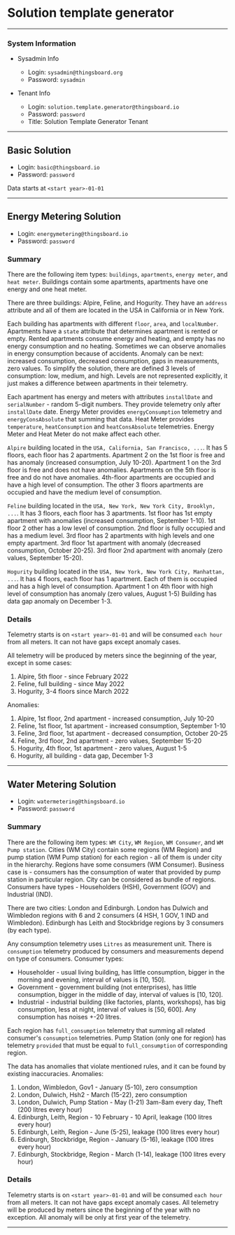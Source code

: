 # Solution template generator 
***

### System Information

* Sysadmin Info
  * Login: `sysadmin@thingsboard.org`
  * Password: `sysadmin`

* Tenant Info
  * Login: `solution.template.generator@thingsboard.io`
  * Password: `password`
  * Title: Solution Template Generator Tenant

***


## Basic Solution
  * Login: `basic@thingsboard.io`
  * Password: `password`

Data starts at `<start year>-01-01`

***

## Energy Metering Solution 
  * Login: `energymetering@thingsboard.io`
  * Password: `password`

  ### Summary
There are the following item types: `buildings`, `apartments`, `energy meter`, and `heat meter`.
Buildings contain some apartments, apartments have one energy and one heat meter.

There are three buildings: Alpire, Feline, and Hogurity.
They have an `address` attribute and all of them are located in the USA in California or in New York.

Each building has apartments with different `floor`, `area`, and `localNumber`.
Apartments have a `state` attribute that determines apartment is rented or empty.
Rented apartments consume energy and heating, and empty has no energy consumption and no heating.
Sometimes we can observe anomalies in energy consumption because of accidents.
Anomaly can be next: increased consumption, decreased consumption, gaps in measurements, zero values.
To simplify the solution, there are defined 3 levels of consumption: low, medium, and high.
Levels are not represented explicitly, it just makes a difference between apartments in their telemetry.

Each apartment has energy and meters with attributes `installDate` and `serialNumber` - random 5-digit numbers.
They provide telemetry only after `installDate` date.
Energy Meter provides `energyConsumption` telemetry and `energyConsAbsolute` that summing that data.
Heat Meter provides `temperature`, `heatConsumption` and `heatConsAbsolute` telemetries.
Energy Meter and Heat Meter do not make affect each other.


`Alpire` building located in the `USA, California, San Francisco, ...`.
It has 5 floors, each floor has 2 apartments.
Apartment 2 on the 1st floor is free and has anomaly (increased consumption, July 10-20).
Apartment 1 on the 3rd floor is free and does not have anomalies.
Apartments on the 5th floor is free and do not have anomalies.
4th-floor apartments are occupied and have a high level of consumption. 
The other 3 floors apartments are occupied and have the medium level of consumption.

`Feline` building located in the `USA, New York, New York City, Brooklyn, ...`.
It has 3 floors, each floor has 3 apartments.
1st floor has 1st empty apartment with anomalies (increased consumption, September 1-10).
1st floor 2 other has a low level of consumption.
2nd floor is fully occupied and has a medium level.
3rd floor has 2 apartments with high levels and one empty apartment. 
3rd floor 1st apartment with anomaly (decreased consumption, October 20-25).
3rd floor 2nd apartment with anomaly (zero values, September 15-20).

`Hogurity` building located in the `USA, New York, New York City, Manhattan, ...`.
It has 4 floors, each floor has 1 apartment.
Each of them is occupied and has a high level of consumption.
Apartment 1 on 4th floor with high level of consumption has anomaly (zero values, August 1-5)
Building has data gap anomaly on December 1-3.

### Details
Telemetry starts is on `<start year>-01-01` and will be consumed `each hour` from all meters.
It can not have gaps except anomaly cases.

All telemetry will be produced by meters since the beginning of the year, except in some cases:
1. Alpire, 5th floor - since February 2022
2. Feline, full building - since May 2022
3. Hogurity, 3-4 floors since March 2022 

Anomalies:
1. Alpire, 1st floor, 2nd apartment - increased consumption, July 10-20
2. Feline, 1st floor, 1st apartment - increased consumption, September 1-10
3. Feline, 3rd floor, 1st apartment - decreased consumption, October 20-25
4. Feline, 3rd floor, 2nd apartment - zero values, September 15-20
5. Hogurity, 4th floor, 1st apartment - zero values, August 1-5
6. Hogurity, all building - data gap, December 1-3

***

## Water Metering Solution 
  * Login: `watermetering@thingsboard.io`
  * Password: `password`

### Summary
There are the following item types: `WM City`, `WM Region`, `WM Consumer`, and `WM Pump station`.
Cities (WM City) contain some regions (WM Region) and pump station (WM Pump station) for each region - 
all of them is under city in the hierarchy. Regions have some consumers (WM Consumer).
Business case is - consumers has the consumption of water that provided by pump station in particular region.
City can be considered as bundle of regions. 
Consumers have types - Householders (HSH), Government (GOV) and Industrial (IND). 

There are two cities: London and Edinburgh.
London has Dulwich and Wimbledon regions with 6 and 2 consumers (4 HSH, 1 GOV, 1 IND and Wimbledon).
Edinburgh has Leith and Stockbridge regions by 3 consumers (by each type).

Any consumption telemetry uses `Litres` as measurement unit.
There is `consumption` telemetry produced by consumers and measurements depend on type of consumers.
Consumer types:
* Householder - usual living building, has little consumption, bigger in the morning and evening, interval of values is [10, 150].
* Government - government building (not enterprises), has little consumption, bigger in the middle of day, interval of values is [10, 120].
* Industrial - industrial building (like factories, plants, workshops), has big consumption, less at night, interval of values is [50, 600].
Any consumption has noises +-20 litres.

Each region has `full_consumption` telemetry that summing all related consumer's `consumption` telemetries.
Pump Station (only one for region) has telemetry `provided` that must be equal to `full_consumption` of corresponding region.

The data has anomalies that violate mentioned rules, and it can be found by existing inaccuracies.
Anomalies:
1. London, Wimbledon, Gov1        - January (5-10), zero consumption
2. London, Dulwich, Hsh2          - March (15-22), zero consumption
3. London, Dulwich, Pump Station  - May (1-21) 3am-8am every day, Theft (200 litres every hour)
4. Edinburgh, Leith, Region       - 10 February - 10 April, leakage (100 litres every hour)
5. Edinburgh, Leith, Region       - June (5-25), leakage (100 litres every hour)
6. Edinburgh, Stockbridge, Region - January (5-16), leakage (100 litres every hour)
7. Edinburgh, Stockbridge, Region - March (1-14), leakage (100 litres every hour)

### Details
Telemetry starts is on `<start year>-01-01` and will be consumed `each hour` from all meters.
It can not have gaps except anomaly cases.
All telemetry will be produced by meters since the beginning of the year with no exception.
All anomaly will be only at first year of the telemetry.


***